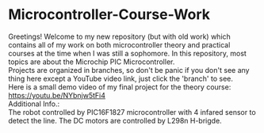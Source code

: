 # Microcontroller-Course-Work
Greetings! Welcome to my new repository (but with old work) which contains all of my work on both microcontroller theory and practical courses at the time when I was still a sophomore. In this repository, most topics are about the Microchip PIC Microcontroller.\
Projects are organized in branches, so don't be panic if you don't see any thing here except a YouTube video link, just click the 'branch' to see.\
Here is a small demo video of my final project for the theory course:\
https://youtu.be/NYbnjw5tFi4 \
Additional Info.:\
The robot controlled by PIC16F1827 microcontroller with 4 infared sensor to detect the line. The DC motors are controlled by L298n H-brigde.
